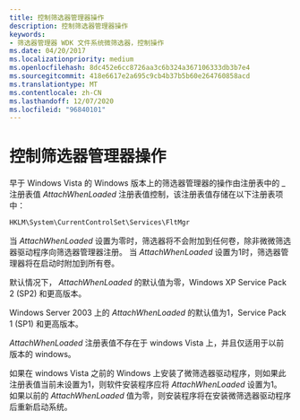 ```yaml
---
title: 控制筛选器管理器操作
description: 控制筛选器管理器操作
keywords:
- 筛选器管理器 WDK 文件系统微筛选器，控制操作
ms.date: 04/20/2017
ms.localizationpriority: medium
ms.openlocfilehash: 8dc452e6cc8726aa3c6b324a367106333db3b7e4
ms.sourcegitcommit: 418e6617e2a695c9cb4b37b5b60e264760858acd
ms.translationtype: MT
ms.contentlocale: zh-CN
ms.lasthandoff: 12/07/2020
ms.locfileid: "96840101"
---
```

# <a name="controlling-filter-manager-operation"></a>控制筛选器管理器操作


早于 Windows Vista 的 Windows 版本上的筛选器管理器的操作由注册表中的 \_ 注册表值 *AttachWhenLoaded* 注册表值控制，该注册表值存储在以下注册表项中：

```cpp
HKLM\System\CurrentControlSet\Services\FltMgr
```

当 *AttachWhenLoaded* 设置为零时，筛选器将不会附加到任何卷，除非微微筛选器驱动程序向筛选器管理器注册。 当 *AttachWhenLoaded* 设置为1时，筛选器管理器将在启动时附加到所有卷。

默认情况下， *AttachWhenLoaded* 的默认值为零，Windows XP Service Pack 2 (SP2) 和更高版本。

Windows Server 2003 上的 *AttachWhenLoaded* 的默认值为1，Service Pack 1 (SP1) 和更高版本。

*AttachWhenLoaded* 注册表值不存在于 windows Vista 上，并且仅适用于以前版本的 windows。

如果在 windows Vista 之前的 Windows 上安装了微筛选器驱动程序，则如果此注册表值当前未设置为1，则软件安装程序应将 *AttachWhenLoaded* 设置为1。 如果以前的 *AttachWhenLoaded* 值为零，则安装程序将在安装微筛选器驱动程序后重新启动系统。

 

 




